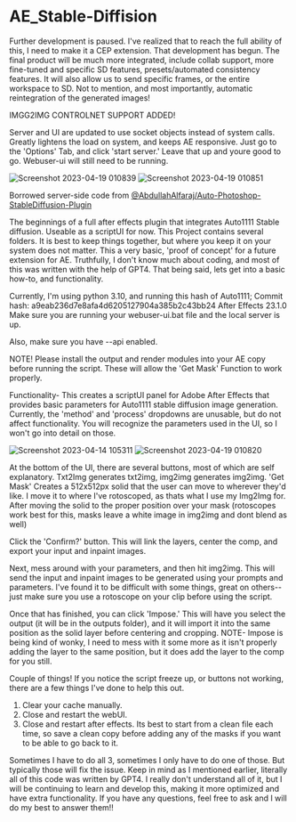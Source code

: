 # AE_Stable-Diffision

Further development is paused. I've realized that to reach the full ability of this, I need to make it a CEP extension. That development has begun. The final product will be much more integrated, include collab support, more fine-tuned and specific SD features, presets/automated consistency features. It will also allow us to send specific frames, or the entire workspace to SD. Not to mention, and most importantly, automatic reintegration of the generated images!

IMGG2IMG CONTROLNET SUPPORT ADDED!

Server and UI are updated to use socket objects instead of system calls. Greatly lightens the load on system, and keeps AE responsive. Just go to the 'Options' Tab, and click 'start server.' Leave that up and youre good to go. Webuser-ui will still need to be running. 

![Screenshot 2023-04-19 010839](https://user-images.githubusercontent.com/130304830/232982076-62875cdd-1dbe-4060-ac98-a0bf19f964a9.png)
![Screenshot 2023-04-19 010851](https://user-images.githubusercontent.com/130304830/232982092-155eeefe-52f2-4b52-bca4-981f88142a1d.png)

Borrowed server-side code from [@AbdullahAlfaraj/Auto-Photoshop-StableDiffusion-Plugin](https://github.com/AbdullahAlfaraj/Auto-Photoshop-StableDiffusion-Plugin)



The beginnings of a full after effects plugin that integrates Auto1111 Stable diffusion. Useable as a scriptUI for now.
This Project contains several folders. It is best to keep things together, but where you keep it on your system does not matter.
This a very basic, 'proof of concept' for a future extension for AE. Truthfully, I don't know much about coding, and most of this was written with the help of GPT4.
That being said, lets get into a basic how-to, and functionality.

Currently, I'm using python 3.10, and running this hash of Auto1111;
Commit hash: a9eab236d7e8afa4d6205127904a385b2c43bb24
After Effects 23.1.0
Make sure you are running your webuser-ui.bat file and the local server is up.

Also, make sure you have --api enabled.

NOTE! Please install the output and render modules into your AE copy before running the script. These will allow the 'Get Mask' Function to work properly.

Functionality-
This creates a scriptUI panel for Adobe After Effects that provides basic parameters for Auto1111 stable diffusion image generation.
Currently, the 'method' and 'process' dropdowns are unusable, but do not affect functionality. 
You will recognize the parameters used in the UI, so I won't go into detail on those.

![Screenshot 2023-04-14 105311](https://user-images.githubusercontent.com/130304830/232982116-56ac3ca6-ab19-48d2-9633-732a87e7b0e4.png)
![Screenshot 2023-04-19 010820](https://user-images.githubusercontent.com/130304830/232982140-a1d761ba-7efe-4268-b483-f0c8b2f1557c.png)

At the bottom of the UI, there are several buttons, most of which are self explanatory. 
Txt2Img generates txt2img, img2img generates img2img.
'Get Mask' Creates a 512x512px solid that the user can move to wherever they'd like. I move it to where I've rotoscoped, as thats what I use my Img2Img for. 
After moving the solid to the proper position over your mask (rotoscopes work best for this, masks leave a white image in img2img and dont blend as well)

Click the 'Confirm?' button. This will link the layers, center the comp, and export your input and inpaint images.

Next, mess around with your parameters, and then hit img2img. This will send the input and inpaint images to be generated using your prompts and parameters. 
I've found it to be difficult with some things, great on others-- just make sure you use a rotoscope on your clip before using the script. 

Once that has finished, you can click 'Impose.' This will have you select the output (it will be in the outputs folder), and it will import it into the same position as the solid layer before centering and cropping.
  NOTE- Impose is being kind of wonky, I need to mess with it some more as it isn't properly adding the layer to the same position, but it does add the layer to the comp for you still.


Couple of things!
If you notice the script freeze up, or buttons not working, there are a few things I've done to help this out.
1. Clear your cache manually.
2. Close and restart the webUI.
3. Close and restart after effects. Its best to start from a clean file each time, so save a clean copy before adding any of the masks if you want to be able to go back to it.

Sometimes I have to do all 3, sometimes I only have to do one of those. But typically those will fix the issue. 
Keep in mind as I mentioned earlier, literally all of this code was written by GPT4. I really don't understand all of it, but I will be continuing to learn and develop this, making it more optimized and have extra functionality.
If you have any questions, feel free to ask and I will do my best to answer them!!



